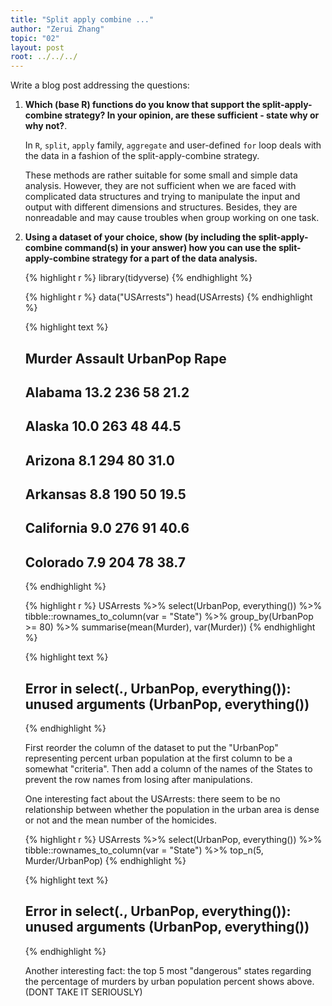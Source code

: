 ```yaml
---
title: "Split apply combine ..."
author: "Zerui Zhang"
topic: "02"
layout: post
root: ../../../
---
```


Write a blog post addressing the questions: 

1. **Which (base R) functions do you know that support the split-apply-combine strategy? In your opinion, are these sufficient - state why or why not?**.

    In `R`, `split`, `apply` family, `aggregate` and user-defined `for` loop deals with the data in a fashion of the split-apply-combine strategy. 
    
    These methods are rather suitable for some small and simple data analysis. However, they are not sufficient when we are faced with complicated data structures and trying to manipulate the input and output with different dimensions and structures. Besides, they are nonreadable and may cause troubles when group working on one task.

2. **Using a dataset of your choice, show (by including the split-apply-combine command(s) in your answer) how you can use the split-apply-combine strategy for a part of the data analysis.**

    
    {% highlight r %}
    library(tidyverse)
    {% endhighlight %}
    
    
    
    {% highlight r %}
    data("USArrests")
    head(USArrests)
    {% endhighlight %}
    
    
    
    {% highlight text %}
    ##            Murder Assault UrbanPop Rape
    ## Alabama      13.2     236       58 21.2
    ## Alaska       10.0     263       48 44.5
    ## Arizona       8.1     294       80 31.0
    ## Arkansas      8.8     190       50 19.5
    ## California    9.0     276       91 40.6
    ## Colorado      7.9     204       78 38.7
    {% endhighlight %}
    
    
    
    {% highlight r %}
    USArrests %>%
      select(UrbanPop, everything()) %>% 
      tibble::rownames_to_column(var = "State") %>% 
      group_by(UrbanPop >= 80) %>% 
      summarise(mean(Murder), var(Murder))
    {% endhighlight %}
    
    
    
    {% highlight text %}
    ## Error in select(., UrbanPop, everything()): unused arguments (UrbanPop, everything())
    {% endhighlight %}
    
    
    First reorder the column of the dataset to put the "UrbanPop" representing percent urban population at the first column to be a somewhat "criteria". Then add a column of the names of the States to prevent the row names from losing after manipulations.
    
    One interesting fact about the USArrests: there seem to be no relationship between whether the population in the urban area is dense or not and the mean number of the homicides.
    
    
    {% highlight r %}
    USArrests %>%
      select(UrbanPop, everything()) %>% 
      tibble::rownames_to_column(var = "State") %>% 
      top_n(5, Murder/UrbanPop)
    {% endhighlight %}
    
    
    
    {% highlight text %}
    ## Error in select(., UrbanPop, everything()): unused arguments (UrbanPop, everything())
    {% endhighlight %}
    
    
    Another interesting fact: the top 5 most "dangerous" states regarding the percentage of murders by urban population percent shows above. (DONT TAKE IT SERIOUSLY)

